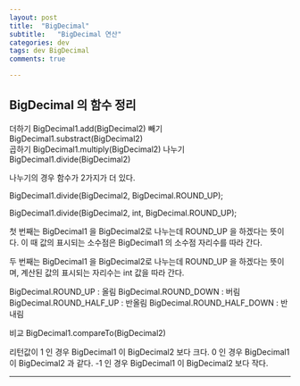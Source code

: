 ```yaml
---
layout: post
title:  "BigDecimal"
subtitle:   "BigDecimal 연산"
categories: dev
tags: dev BigDecimal
comments: true

---
```


## BigDecimal 의 함수 정리

더하기   BigDecimal1.add(BigDecimal2)
빼기     BigDecimal1.substract(BigDecimal2)   
곱하기   BigDecimal1.multiply(BigDecimal2)
나누기   BigDecimal1.divide(BigDecimal2)

나누기의 경우 함수가 2가지가 더 있다. 

BigDecimal1.divide(BigDecimal2, BigDecimal.ROUND_UP);

BigDecimal1.divide(BigDecimal2, int, BigDecimal.ROUND_UP);

첫 번째는 BigDecimal1 을 BigDecimal2로 나누는데 ROUND_UP 을 하겠다는 뜻이다.
이 때 값의 표시되는 소수점은 BigDecimal1 의 소수점 자리수를 따라 간다.

두 번째는 BigDecimal1 을 BigDecimal2로 나누는데 ROUND_UP 을 하겠다는 뜻이며,
계산된 값의 표시되는 자리수는 int 값을 따라 간다. 

BigDecimal.ROUND_UP : 올림
BigDecimal.ROUND_DOWN : 버림
BigDecimal.ROUND_HALF_UP : 반올림
BigDecimal.ROUND_HALF_DOWN : 반내림

비교     BigDecimal1.compareTo(BigDecimal2)

리턴값이
1 인 경우 BigDecimal1 이 BigDecimal2 보다 크다.
0 인 경우 BigDecimal1 이 BigDecimal2 과 같다.
-1 인 경우 BigDecimal1 이 BigDecimal2 보다 작다.


---

